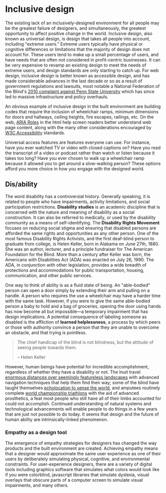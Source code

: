 # Inclusive design

The existing lack of an inclusively-designed environment for all people may be the greatest failure of designers, and simultaneously, the greatest opportunity to affect positive change in the world. Inclusive design, also known as universal design, is design that takes all people into account, including "extreme users." Extreme users typically have physical or cognitive differences or limitations that the majority of design does not account for. These users tend to make up a small percentage of users, and have needs that are often not considered in profit-centric businesses. It can be very expensive to revamp an existing design to meet the needs of extreme users, and design standards are only starting to catch up. For web design, inclusive design is better known as accessible design, and has made considerable advances in the last decade or so as a result of government regulations and lawsuits, most notable a National Federation of the Blind's [2010 complaint against Penn State University](https://nfb.org/node/1026) which has since led to massive infrastructure and policy overhauls.

An obvious example of inclusive design in the built environment are building codes that require the inclusion of wheelchair ramps, minimum dimensions for doors and hallways, ceiling heights, fire escapes, railings, etc. On the web, [ARIA Roles](https://www.w3.org/TR/wai-aria/roles) in the html help screen readers better understand web page content, along with the many other considerations encouraged by [W3C Accessibility](https://www.w3.org/standards/webdesign/accessibility) standards.

Universal access features are features everyone can use. For instance, have you ever watched TV or video with closed captions on? Have you read the transcript of a video or podcast rather than watch or listen because it takes too long? Have you ever chosen to walk up a wheelchair ramp because it allowed you to get around a slow-walking person? These options afford you more choice in how you engage with the designed world.

## Dis/ability

The word disability has a controversial history. Generally speaking, it is related to people who have impairments, activity limitations, and social participation restrictions. **Disability studies** is an academic discipline that is concerned with the nature and meaning of disability as a social construction. It can also be referred to medically, or used by the disability community as a means of self-identifying. The **Disability Rights Movement** focuses on reducing social stigma and ensuring that disabled persons are afforded the same rights and opportunities as any other person. One of the most famous Disability Rights Activists, and the first deaf-blind person to graduate from college, is Helen Keller, born in Alabama on June 27th, 1880. She was an author, lecturer, and a principle fundraiser for The American Foundation for the Blind. More than a century after Keller was born, the Americans with Disabilities Act \(ADA\) was enacted on July 26, 1990. The ADA, in conjunction with other legislation, provides a wide breadth of protections and accommodations for public transportation, housing, communication, and other public services.

One way to think of ability is as a fluid state of being. An "able-bodied" person can open a door simply by extending their arm and pulling on a handle. A person who requires the use a wheelchair may have a harder time with the same task. However, if you were to give the same able-bodied person a baby to hold and a bag of groceries, opening the door using hands has now become all but impossible—a temporary impairment that has design implications. A potential consequence of labeling someone as disabled is the affliction of **learned helplessness**, a process by which peers or those with authority convince a person that they are unable to overcome an obstacle, and that trying is pointless.

> The chief handicap of the blind is not blindness, but the attitude of seeing people towards them.
>
> – Helen Keller

However, human beings have potential for incredible accomplishment, regardless of whether they have a disability or not. The Inuit travel [enormous distances over seemingly featureless landscapes](http://www.sensorystudies.org/inuit-orienting-traveling-along-familiar-horizons/) with advanced navigation techniques that help them find their way; some of the blind have taught themselves [echolocation to sense the world](https://www.youtube.com/watch?v=ob-P2a6Mrjs), and amputees routinely complete [world championship triathlons](http://www.scottrigsby.com/ach.html) with the aid of advanced prosthetics, a feat most people who still have all of their limbs accounted for could not accomplish. Continued understanding of natural systems and technological advancements will enable people to do things in a few years that are just not possible to do today. It seems that design and the future of human ability are intrinsically-linked phenomenon.

### Empathy as a design tool

The emergence of empathy strategies for designers has changed the way products and the built environment are created. Achieving empathy means that a designer would approximate the same user experience as one of their users by deliberately simulating physical, cognitive, and environmental constraints. For user-experience designers, there are a variety of digital tools including graphics software that simulates what colors would look like if you were colorblind, javascript libraries that simulate dyslexia, visual overlays that obscure parts of a computer screen to simulate visual impairments, and many others.

